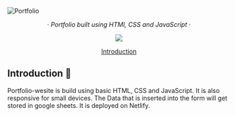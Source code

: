 ![Portfolio](https://res.cloudinary.com/dpwauajek/image/upload/v1698265055/portfolio-website/xnl6dwomx8ytlxjb42ou.png)

<div align="center"> 
    <div align="center"> 
            &middot;
            <i> Portfolio built using HTMl, CSS and JavaScript </i>
            &middot;
    </div>
    <p align="center">
         <img src="https://img.shields.io/github/forks/SparksNirm/portfolio-website?style=for-the-badge" />
    </p>
</div>
<p align="center">
    <a href="#introduction-">Introduction</a>
</p>

## Introduction 👋

Portfolio-wesite is build using basic HTML, CSS and JavaScript. It is also responsive for small devices. The Data that is inserted into the form will get stored in google sheets. It is deployed on Netlify.
